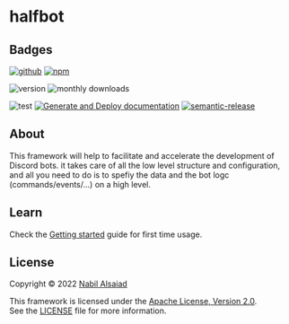 # halfbot

## Badges

[![github](https://img.shields.io/badge/DisQada/halfbot-000000?logo=github&logoColor=white)](https://www.github.com/DisQada/halfbot)
[![npm](https://img.shields.io/badge/@disqada/halfbot-CB3837?logo=npm&logoColor=white)](https://www.npmjs.com/package/@disqada/halfbot)

![version](https://img.shields.io/npm/v/@disqada/halfbot.svg?label=latest&logo=npm)
![monthly downloads](https://img.shields.io/npm/dm/@disqada/halfbot.svg?logo=npm)

![test](https://github.com/DisQada/halfbot/actions/workflows/test.yml/badge.svg)
[![Generate and Deploy documentation](https://github.com/DisQada/halfbot/actions/workflows/docs.yml/badge.svg)](https://github.com/DisQada/halfbot/actions/workflows/docs.yml)
[![semantic-release](https://img.shields.io/badge/%20%20%F0%9F%93%A6%F0%9F%9A%80-semantic--release-e10079.svg?logo=semantic-release)](https://github.com/semantic-release/semantic-release)

## About

This framework will help to facilitate and accelerate the development of Discord bots. it takes care of all the low level structure and configuration, and all you need to do is to spefiy the data and the bot logc (commands/events/...) on a high level.

## Learn

Check the [Getting started](tutorials/start.md) guide for first time usage.

## License

Copyright © 2022 [Nabil Alsaiad](https://github.com/nabil-alsaiad)

This framework is licensed under the [Apache License, Version 2.0](https://www.apache.org/licenses/LICENSE-2.0).  
See the [LICENSE](LICENSE) file for more information.
